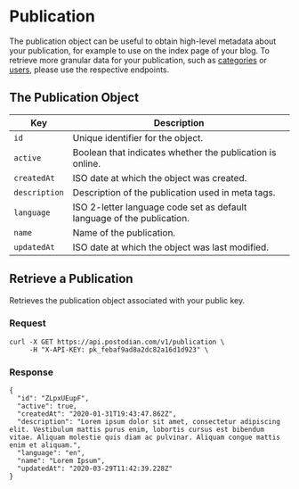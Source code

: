 # Publication

The publication object can be useful to obtain high-level metadata about your publication, for example to use on the index page of your blog. To retrieve more granular data for your publication, such as [categories](https://postodian.com/docs/categories) or [users](https://postodian.com/docs/users), please use the respective endpoints.

## The Publication Object

| Key | Description |
| --- | --- |
| `id` | Unique identifier for the object. |
| `active` | Boolean that indicates whether the publication is online. |
| `createdAt` | ISO date at which the object was created. |
| `description` | Description of the publication used in meta tags. |
| `language` | ISO 2-letter language code set as default language of the publication. |
| `name` | Name of the publication. |
| `updatedAt` | ISO date at which the object was last modified. |

## Retrieve a Publication

Retrieves the publication object associated with your public key.

### Request

```
curl -X GET https://api.postodian.com/v1/publication \
     -H "X-API-KEY: pk_febaf9ad8a2dc82a16d1d923" \
```

### Response

```
{
  "id": "ZLpxUEupF",
  "active": true,
  "createdAt": "2020-01-31T19:43:47.862Z",
  "description": "Lorem ipsum dolor sit amet, consectetur adipiscing elit. Vestibulum mattis purus enim, lobortis cursus est bibendum vitae. Aliquam molestie quis diam ac pulvinar. Aliquam congue mattis enim et aliquam.",
  "language": "en",
  "name": "Lorem Ipsum",
  "updatedAt": "2020-03-29T11:42:39.228Z"
}
```
